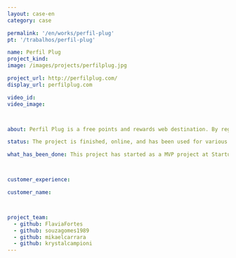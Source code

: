 ```yaml
---
layout: case-en
category: case

permalink: '/en/works/perfil-plug'
pt: '/trabalhos/perfil-plug'

name: Perfil Plug
project_kind:
image: /images/projects/perfilplug.jpg

project_url: http://perfilplug.com/
display_url: perfilplug.com

video_id:
video_image:



about: Perfil Plug is a free points and rewards web destination. By registering, users win virtual currency that can be redeemed across popular local retailers.

status: The project is finished, online, and has been used for various users.

what_has_been_done: This project has started as a MVP project at Startup:DEV, and then continued development on HE:Help, so now it's finished. It's a good example of someone who launched his idea and chose to continue with us.



customer_experience:

customer_name:



project_team:
  - github: FlaviaFortes
  - github: souzagomes1989
  - github: mikaelcarrara
  - github: krystalcampioni
---
```

